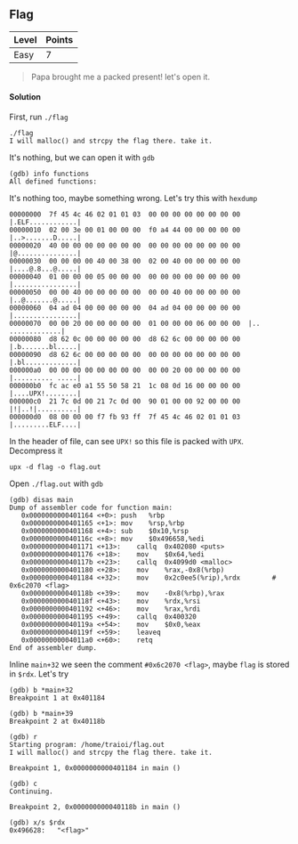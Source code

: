 ## Flag

| Level | Points |
| ----- | ------ |
| Easy | 7 |

> Papa brought me a packed present! let's open it.

#### Solution

First, run `./flag`

```
./flag
I will malloc() and strcpy the flag there. take it.
```

It's nothing, but we can open it with `gdb`

```
(gdb) info functions
All defined functions:
```

It's nothing too, maybe something wrong. Let's try this with `hexdump`

```
00000000  7f 45 4c 46 02 01 01 03  00 00 00 00 00 00 00 00  |.ELF............|
00000010  02 00 3e 00 01 00 00 00  f0 a4 44 00 00 00 00 00  |..>.......D.....|
00000020  40 00 00 00 00 00 00 00  00 00 00 00 00 00 00 00  |@...............|
00000030  00 00 00 00 40 00 38 00  02 00 40 00 00 00 00 00  |....@.8...@.....|
00000040  01 00 00 00 05 00 00 00  00 00 00 00 00 00 00 00  |................|
00000050  00 00 40 00 00 00 00 00  00 00 40 00 00 00 00 00  |..@.......@.....|
00000060  04 ad 04 00 00 00 00 00  04 ad 04 00 00 00 00 00  |................|
00000070  00 00 20 00 00 00 00 00  01 00 00 00 06 00 00 00  |.. .............|
00000080  d8 62 0c 00 00 00 00 00  d8 62 6c 00 00 00 00 00  |.b.......bl.....|
00000090  d8 62 6c 00 00 00 00 00  00 00 00 00 00 00 00 00  |.bl.............|
000000a0  00 00 00 00 00 00 00 00  00 00 20 00 00 00 00 00  |.......... .....|
000000b0  fc ac e0 a1 55 50 58 21  1c 08 0d 16 00 00 00 00  |....UPX!........|
000000c0  21 7c 0d 00 21 7c 0d 00  90 01 00 00 92 00 00 00  |!|..!|..........|
000000d0  08 00 00 00 f7 fb 93 ff  7f 45 4c 46 02 01 01 03  |.........ELF....|
```

In the header of file, can see `UPX!` so this file is packed with `UPX`. Decompress it

```
upx -d flag -o flag.out
```

Open `./flag.out` with `gdb`

```
(gdb) disas main
Dump of assembler code for function main:
   0x0000000000401164 <+0>:	push   %rbp
   0x0000000000401165 <+1>:	mov    %rsp,%rbp
   0x0000000000401168 <+4>:	sub    $0x10,%rsp
   0x000000000040116c <+8>:	mov    $0x496658,%edi
   0x0000000000401171 <+13>:	callq  0x402080 <puts>
   0x0000000000401176 <+18>:	mov    $0x64,%edi
   0x000000000040117b <+23>:	callq  0x4099d0 <malloc>
   0x0000000000401180 <+28>:	mov    %rax,-0x8(%rbp)
   0x0000000000401184 <+32>:	mov    0x2c0ee5(%rip),%rdx        # 0x6c2070 <flag>
   0x000000000040118b <+39>:	mov    -0x8(%rbp),%rax
   0x000000000040118f <+43>:	mov    %rdx,%rsi
   0x0000000000401192 <+46>:	mov    %rax,%rdi
   0x0000000000401195 <+49>:	callq  0x400320
   0x000000000040119a <+54>:	mov    $0x0,%eax
   0x000000000040119f <+59>:	leaveq 
   0x00000000004011a0 <+60>:	retq   
End of assembler dump.
```

Inline `main+32` we seen the comment `#0x6c2070 <flag>`, maybe `flag` is stored in `$rdx`. Let's try

```
(gdb) b *main+32
Breakpoint 1 at 0x401184
```
```
(gdb) b *main+39
Breakpoint 2 at 0x40118b
```
```
(gdb) r
Starting program: /home/traioi/flag.out
I will malloc() and strcpy the flag there. take it.

Breakpoint 1, 0x0000000000401184 in main ()
```
```
(gdb) c
Continuing.

Breakpoint 2, 0x000000000040118b in main ()
```
```
(gdb) x/s $rdx
0x496628:	"<flag>"
```